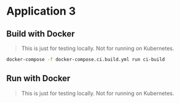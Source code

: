 # Application 3



## Build with Docker
> This is just for testing locally. Not for running on Kubernetes.
```bash
docker-compose -f docker-compose.ci.build.yml run ci-build
```

## Run with Docker
> This is just for testing locally. Not for running on Kubernetes.